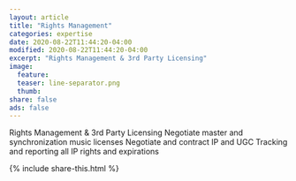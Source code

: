 ```yaml
---
layout: article
title: "Rights Management"
categories: expertise
date: 2020-08-22T11:44:20-04:00
modified: 2020-08-22T11:44:20-04:00
excerpt: "Rights Management & 3rd Party Licensing"
image:
  feature:
  teaser: line-separator.png
  thumb:
share: false
ads: false
---
```


Rights Management & 3rd Party Licensing
	Negotiate master and synchronization music licenses
	Negotiate and contract IP and UGC
	Tracking and reporting all IP rights and expirations



{% include share-this.html %}

